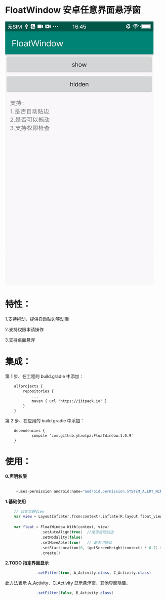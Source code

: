 # FloatWindow 安卓任意界面悬浮窗

![效果演示](/float_window.gif)

特性：
===

1.支持拖动，提供自动贴边等动画

2.支持权限申请操作

3.支持桌面悬浮


集成：
===

第 1 步、在工程的 build.gradle 中添加：

```
	allprojects {
		repositories {
			...
			maven { url 'https://jitpack.io' }
		}
	}
```
第 2 步、在应用的  build.gradle 中添加：

```
	dependencies {
	        compile 'com.github.yhaolpz:FloatWindow:1.0.9'
	}
```

使用：
===

**0.声明权限**

```java

     <uses-permission android:name="android.permission.SYSTEM_ALERT_WINDOW" />

```


**1.基础使用**

```kotlin
    // 自定义的View
    var view = LayoutInflater.from(context).inflate(R.layout.float_view, null)
    
    var float = FloatWindow.With(context, view)
                .setAutoAlign(true)  //是否自动贴边
                .setModality(false)
                .setMoveAble(true)   // 是否可拖动
                .setStartLocation(0, (getScreenHeight(context) * 0.7).toInt())
                .create()

```


**2.TODO 指定界面显示**

```java
              .setFilter(true, A_Activity.class, C_Activity.class)

```
此方法表示 A_Activity、C_Activity 显示悬浮窗，其他界面隐藏。

```java
              .setFilter(false, B_Activity.class)
```


















